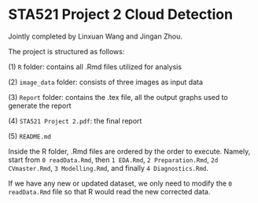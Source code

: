 # STA521 Project 2 Cloud Detection

Jointly completed by Linxuan Wang and Jingan Zhou.

The project is structured as follows:

(1) `R` folder: contains all .Rmd files utilized for analysis

(2) `image_data` folder: consists of three images as input data

(3) `Report` folder: contains the .tex file, all the output graphs used to generate the report

(4) `STA521 Project 2.pdf`: the final report

(5) `README.md`

Inside the R folder, .Rmd files are ordered by the order to execute. Namely, start from `0 readData.Rmd`, then `1 EDA.Rmd`, `2 Preparation.Rmd`, `2d CVmaster.Rmd`, `3 Modelling.Rmd`, and finally `4 Diagnostics.Rmd`.

If we have any new or updated dataset, we only need to modify the `0 readData.Rmd` file so that R would read the new corrected data.
